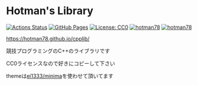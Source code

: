 # Hotman's Library

[![Actions Status](https://github.com/hotman78/cpplib/workflows/verify/badge.svg)](https://github.com/hotman78/cpplib/actions)
[![GitHub Pages](https://img.shields.io/static/v1?label=GitHub+Pages&message=+&color=brightgreen&logo=github)](https://hotman78.github.io/cpplib/)
[![License: CC0](https://img.shields.io/badge/License-CC0-yellow.svg)](http://creativecommons.org/publicdomain/zero/1.0/)
[![hotman78](https://img.shields.io/endpoint?url=https%3A%2F%2Fatcoder-badges.now.sh%2Fapi%2Fatcoder%2Fjson%2Fhotman78)](https://atcoder.jp/users/hotman78)
[![hotman78](https://img.shields.io/endpoint?url=https%3A%2F%2Fatcoder-badges.now.sh%2Fapi%2Fcodeforces%2Fjson%2Fhotman78)](https://codeforces.com/profile/hotman78)


https://hotman78.github.io/cpplib/

競技プログラミングのC++のライブラリです

CC0ライセンスなので好きにコピーして下さい

themeは[ei1333/minima](https://github.com/ei1333/minima)を使わせて頂いてます
